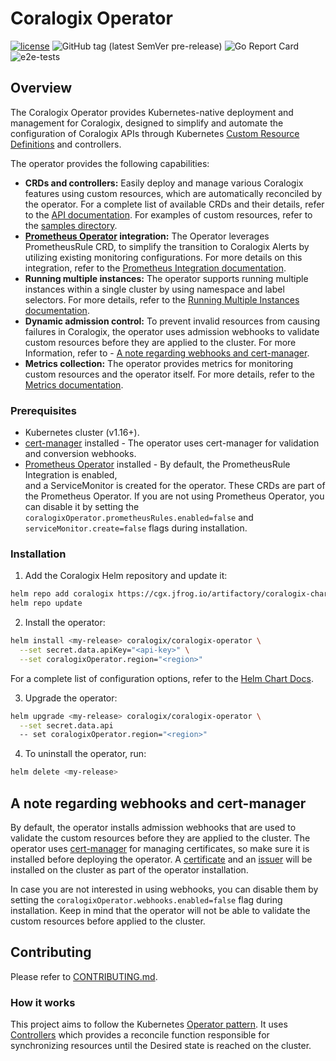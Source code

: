 # Coralogix Operator
[![license](https://img.shields.io/github/license/coralogix/coralogix-operator.svg)](https://raw.githubusercontent.com/coralogix/coralogix-operator/main/LICENSE)
![GitHub tag (latest SemVer pre-release)](https://img.shields.io/github/v/tag/coralogix/coralogix-operator.svg?include_prereleases&style=plastic)
![Go Report Card](https://goreportcard.com/badge/github.com/coralogix/coralogix-operator)
![e2e-tests](https://github.com/coralogix/coralogix-operator/actions/workflows/e2e-tests.yaml/badge.svg?style=plastic)

## Overview
The Coralogix Operator provides Kubernetes-native deployment and management for Coralogix, designed to simplify and automate the configuration of Coralogix APIs through Kubernetes [Custom Resource Definitions](https://kubernetes.io/docs/concepts/extend-kubernetes/api-extension/custom-resources/) and controllers.

The operator provides the following capabilities:
- **CRDs and controllers:** Easily deploy and manage various Coralogix features using custom resources, which are automatically reconciled by the operator.
  For a complete list of available CRDs and their details, refer to the [API documentation](https://github.com/coralogix/coralogix-operator/tree/main/docs/api.md).
  For examples of custom resources, refer to the [samples directory](https://github.com/coralogix/coralogix-operator/tree/main/config/samples).
- **[Prometheus Operator](https://prometheus-operator.dev/) integration:** The Operator leverages PrometheusRule CRD,
  to simplify the transition to Coralogix Alerts by utilizing existing monitoring configurations.
  For more details on this integration, refer to the [Prometheus Integration documentation](https://github.com/coralogix/coralogix-operator/tree/main/docs/prometheus-integration.md).
- **Running multiple instances:** The operator supports running multiple instances within a single cluster by using namespace and label selectors.
  For more details, refer to the [Running Multiple Instances documentation](https://github.com/coralogix/coralogix-operator/tree/main/docs/multi-instance-operator.md).
- **Dynamic admission control:** To prevent invalid resources from causing failures in Coralogix, the operator uses admission webhooks to validate custom resources before they are applied to the cluster.
  For more Information, refer to - [A note regarding webhooks and cert-manager](README.md#a-note-regarding-webhooks-and-cert-manager).
- **Metrics collection:** The operator provides metrics for monitoring custom resources and the operator itself.
  For more details, refer to the [Metrics documentation](https://github.com/coralogix/coralogix-operator/tree/main/docs/metrics.md).

### Prerequisites
- Kubernetes cluster (v1.16+).
- [cert-manager](https://cert-manager.io/) installed - The operator uses cert-manager for validation and conversion webhooks.
- [Prometheus Operator](https://prometheus-operator.dev/) installed - By default, the PrometheusRule Integration is enabled,  
  and a ServiceMonitor is created for the operator. These CRDs are part of the Prometheus Operator.
  If you are not using Prometheus Operator, you can disable it by setting the 
  `coralogixOperator.prometheusRules.enabled=false` and `serviceMonitor.create=false` flags during installation.

### Installation
1. Add the Coralogix Helm repository and update it:
```sh
helm repo add coralogix https://cgx.jfrog.io/artifactory/coralogix-charts-virtual
helm repo update
```

2. Install the operator:
```sh
helm install <my-release> coralogix/coralogix-operator \
  --set secret.data.apiKey="<api-key>" \
  --set coralogixOperator.region="<region>"
```
For a complete list of configuration options, refer to the [Helm Chart Docs](./charts/coralogix-operator/README.md).

3. Upgrade the operator:
```sh  
helm upgrade <my-release> coralogix/coralogix-operator \
  --set secret.data.api
  -- set coralogixOperator.region="<region>"
```

4. To uninstall the operator, run:
```sh
helm delete <my-release>
```

## **A note regarding webhooks and cert-manager**
By default, the operator installs admission webhooks that are used to validate the custom resources before they are applied to the cluster.
The operator uses [cert-manager](https://cert-manager.io/) for managing certificates, so make sure it is installed before deploying the operator.
A [certificate](./charts/coralogix-operator/templates/certificate.yaml) and an [issuer](./charts/coralogix-operator/templates/issuer.yaml) will be installed on the cluster as part of the operator installation.

In case you are not interested in using webhooks, you can disable them by setting the `coralogixOperator.webhooks.enabled=false` flag during installation.
Keep in mind that the operator will not be able to validate the custom resources before applied to the cluster.

## Contributing
Please refer to [CONTRIBUTING.md](CONTRIBUTING.md).

### How it works
This project aims to follow the Kubernetes [Operator pattern](https://kubernetes.io/docs/concepts/extend-kubernetes/operator/).
It uses [Controllers](https://kubernetes.io/docs/concepts/architecture/controller/) which provides a reconcile function responsible for synchronizing resources until the Desired state is reached on the cluster.